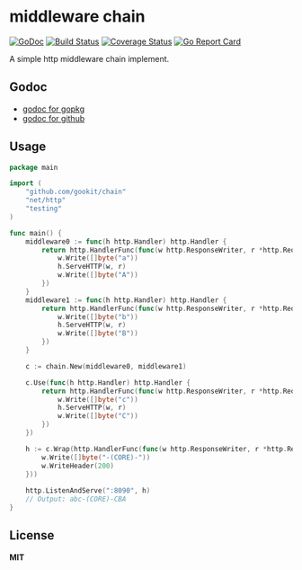 # middleware chain

[![GoDoc](https://godoc.org/github.com/gookit/chain?status.svg)](https://godoc.org/github.com/gookit/chain)
[![Build Status](https://travis-ci.org/gookit/chain.svg?branch=master)](https://travis-ci.org/gookit/chain)
[![Coverage Status](https://coveralls.io/repos/github/gookit/chain/badge.svg?branch=master)](https://coveralls.io/github/gookit/chain?branch=master)
[![Go Report Card](https://goreportcard.com/badge/github.com/gookit/chain)](https://goreportcard.com/report/github.com/gookit/chain)

A simple http middleware chain implement.

## Godoc

- [godoc for gopkg](https://godoc.org/gopkg.in/gookit/chain.v1)
- [godoc for github](https://godoc.org/github.com/gookit/chain)

## Usage

```go
package main

import (
	"github.com/gookit/chain"
	"net/http"
	"testing"
)

func main() {
	middleware0 := func(h http.Handler) http.Handler {
		return http.HandlerFunc(func(w http.ResponseWriter, r *http.Request) {
			w.Write([]byte("a"))
			h.ServeHTTP(w, r)
			w.Write([]byte("A"))
		})
	}
	middleware1 := func(h http.Handler) http.Handler {
		return http.HandlerFunc(func(w http.ResponseWriter, r *http.Request) {
			w.Write([]byte("b"))
			h.ServeHTTP(w, r)
			w.Write([]byte("B"))
		})
	}

	c := chain.New(middleware0, middleware1)

	c.Use(func(h http.Handler) http.Handler {
		return http.HandlerFunc(func(w http.ResponseWriter, r *http.Request) {
			w.Write([]byte("c"))
			h.ServeHTTP(w, r)
			w.Write([]byte("C"))
		})
	})

	h := c.Wrap(http.HandlerFunc(func(w http.ResponseWriter, r *http.Request) {
		w.Write([]byte("-(CORE)-"))
		w.WriteHeader(200)
	}))
 
	http.ListenAndServe(":8090", h)
	// Output: abc-(CORE)-CBA
}
```

## License

**MIT**
